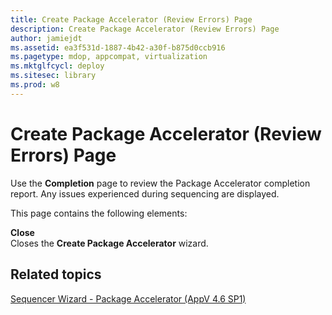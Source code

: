 ```yaml
---
title: Create Package Accelerator (Review Errors) Page
description: Create Package Accelerator (Review Errors) Page
author: jamiejdt
ms.assetid: ea3f531d-1887-4b42-a30f-b875d0ccb916
ms.pagetype: mdop, appcompat, virtualization
ms.mktglfcycl: deploy
ms.sitesec: library
ms.prod: w8
---
```



# Create Package Accelerator (Review Errors) Page


Use the **Completion** page to review the Package Accelerator completion report. Any issues experienced during sequencing are displayed.

This page contains the following elements:

<a href="" id="close"></a>**Close**  
Closes the **Create Package Accelerator** wizard.

## Related topics


[Sequencer Wizard - Package Accelerator (AppV 4.6 SP1)](sequencer-wizard---package-accelerator--appv-46-sp1-.md)

 

 





